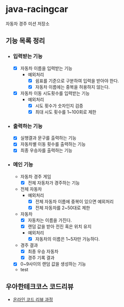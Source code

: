 # java-racingcar

자동차 경주 미션 저장소

## 기능 목록 정리
- ### 입력받는 기능
    - [x] 자동차 이름을 입력받는 기능
        - 예외처리
            - [x] 쉼표를 기준으로 구분하여 입력을 받아야 한다.
            - [x] 자동차 이름에는 중복을 허용하지 않는다.
    -  [x] 자동차 이동 시도횟수를 입력받는 기능
        - 예외처리
          - [x] 시도 횟수가 숫자인지 검증
          - [x] 최대 시도 횟수를 1~100회로 제한
- ### 출력하는 기능
    -  [x] 실행결과 문구를 출력하는 기능
    -  [x] 자동차별 이동 횟수를 출력하는 기능
    -  [x] 최종 우승자를 출력하는 기능

- ### 메인 기능
    - 자동차 경주 게임
      - [x] 전체 자동차가 경주하는 기능
  
    - 전체 자동차
      - 예외처리
        - [x] 전체 자동차 이름에 중복이 있으면 예외처리
        - [x] 전체 자동차를 2~50대로 제한  

    - 자동차
        -  [x] 자동차는 이름을 가진다.
        -  [x] 랜덤 값을 받아 전진 혹은 위치 유지
        -  예외처리
            -  [x] 자동차의 이름은 1~5자만 가능하다.

    - 경주 결과
      -  [x] 최종 우승 자동차
      -  [x] 경주 기록 결과
  
    - [x] 0~9사이의 랜덤 값을 생성하는 기능
    - test

## 우아한테크코스 코드리뷰

- [온라인 코드 리뷰 과정](https://github.com/woowacourse/woowacourse-docs/blob/master/maincourse/README.md)
